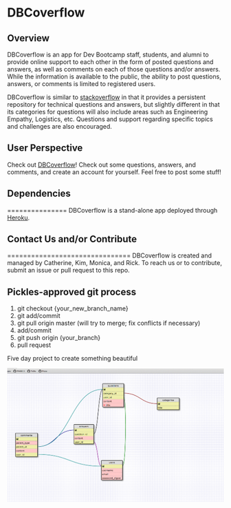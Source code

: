 DBCoverflow
===========
## Overview

DBCoverflow is an app for Dev Bootcamp staff, students, and alumni to provide online support to each other in the form of posted questions and answers, as well as comments on each of those questions and/or answers. While the information is available to the public, the ability to post questions, answers, or comments is limited to registered users.

DBCoverflow is similar to [stackoverflow](http://stackoverflow.com/) in that it provides a persistent repository for technical questions and answers, but slightly different in that its categories for questions will also include areas such as Engineering Empathy, Logistics, etc. Questions and support regarding specific topics and challenges are also encouraged.

## User Perspective

Check out [DBCoverflow](http://dbc-overflow-ckmr.herokuapp.com/)! Check out some questions, answers, and comments, and create an account for yourself. Feel free to post some stuff!

## Dependencies
===============
DBCoverflow is a stand-alone app deployed through [Heroku](https://id.heroku.com/login). 



## Contact Us and/or Contribute
===============================
DBCoverflow is created and managed by Catherine, Kim, Monica, and Rick. To reach us or to contribute, submit an issue or pull request to this repo.






## Pickles-approved git process
1. git checkout {your_new_branch_name}
2. git add/commit
3. git pull origin master (will try to merge; fix conflicts if necessary)
4. add/commit 
5. git push origin {your_branch}
6. pull request

Five day project to create something beautiful


![alt tag](schema.jpeg)
